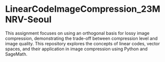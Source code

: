 # LinearCodeImageCompression_23MNRV-Seoul
This assignment focuses on using an orthogonal basis for lossy image compression, demonstrating the trade-off between compression level and image quality. This repository explores the concepts of linear codes, vector spaces, and their application in image compression using Python and SageMath.
